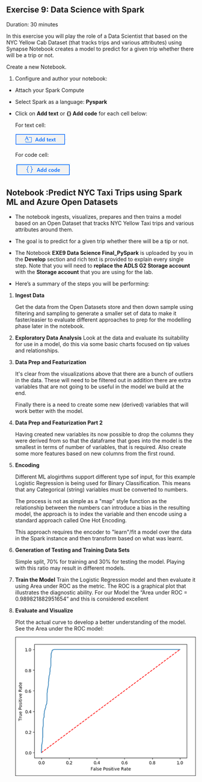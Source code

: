 ## Exercise 9: Data Science with Spark

Duration: 30 minutes

In this exercise you will play the role of a Data Scientist that based on the NYC Yellow Cab Dataset (that tracks trips and various attributes) using Synapse Notebook creates a model to predict for a given trip whether there will be a trip or not.

Create a new Notebook.

1. Configure and author your notebook:
 - Attach your Spark Compute
 - Select Spark as a language: **Pyspark**
 - Click on **Add text** or **{} Add code** for each cell below:

   For text cell:

   ![Text cell](images/77.png)

   For code cell:

   ![Code cell](images/78.png)

## Notebook :Predict NYC Taxi Trips using Spark ML and Azure Open Datasets

- The notebook ingests, visualizes, prepares and then trains a model based on an Open Dataset that tracks NYC Yellow Taxi trips and various attributes around them.

- The goal is to predict for a given trip whether there will be a tip or not.

- The Notebook **EXE9 Data Science Final_PySpark** is uploaded by you in the **Develop** section and rich text is provided to explain every single step. Note that you will need to **replace the ADLS G2 Storage account** with the **Storage account** that you are using for the lab.

- Here’s a summary of the steps you will be performing:

1. **Ingest Data**

   Get the data from the Open Datasets store and then down sample using filtering and sampling to generate a smaller set of data to make  it faster/easier to evaluate different approaches to prep for the modelling phase later in the notebook.

2. **Exploratory Data Analysis**
   Look at the data and evaluate its suitability for use in a model, do this via some basic charts focused on tip values and       relationships.

3. **Data Prep and Featurization**

   It's clear from the visualizations above that there are a bunch of outliers in the data. These will need to be filtered out in addition there are extra variables that are not going to be useful in the model we build at the end.

   Finally there is a need to create some new (derived) variables that will work better with the model.

4. **Data Prep and Featurization Part 2**

   Having created new variables its now possible to drop the columns they were derived from so that the dataframe that goes into the model is the smallest in terms of number of variables, that is required. Also create some more features based on new columns from the first round.

5. **Encoding**

   Different ML alogirthms support different type sof input, for this example Logistic Regression is being used for Binary Classification. This means that any Categorical (string) variables must be converted to numbers.

   The process is not as simple as a "map" style function as the relationship between the numbers can introduce a bias in the resulting model, the approach is to index the variable and then encode using a standard approach called One Hot Encoding.

   This approach requires the encoder to "learn"/fit a model over the data in the Spark instance and then transform based on what was learnt.

6. **Generation of Testing and Training Data Sets**
   
   Simple split, 70% for training and 30% for testing the model. Playing with this ratio may result in different models.

7. **Train the Model**
   Train the Logistic Regression model and then evaluate it using Area under ROC as the metric.
   The ROC is a graphical plot that illustrates the diagnostic ability.
   For our Model the “Area under ROC = 0.989821882951654” and this is considered excellent

8. **Evaluate and Visualize**

    Plot the actual curve to develop a better understanding of the model.
    See the Area under the ROC model:

    ![ROC graph](images/79.png)
